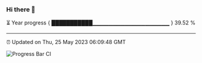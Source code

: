 ### Hi there 👋

⏳ Year progress { ███████████▁▁▁▁▁▁▁▁▁▁▁▁▁▁▁▁▁▁▁ } 39.52 %

---

⏰ Updated on Thu, 25 May 2023 06:09:48 GMT

![Progress Bar CI](https://github.com/Shyam-Makwana/GitHub-Actions-Demo/workflows/Progress%20Bar%20CI/badge.svg)
